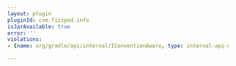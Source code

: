 ```yaml
---
layout: plugin
pluginId: com.fizzpod.info
isJarAvailable: true
error: ''
violations:
- {name: org/gradle/api/internal/IConventionAware, type: internal-api-usage}

---
```

